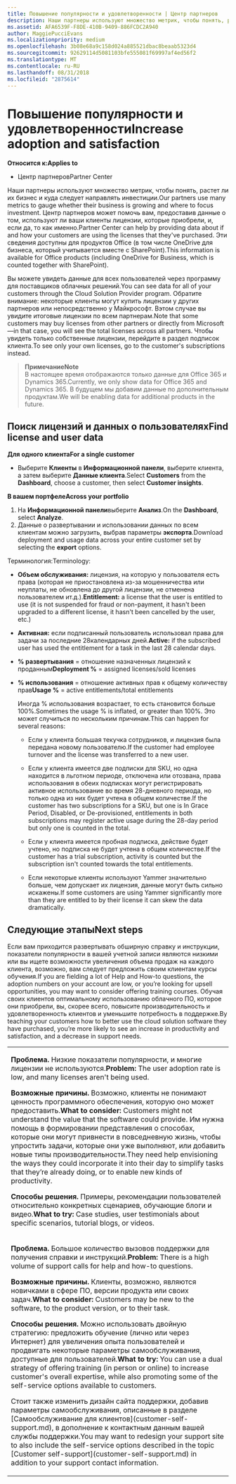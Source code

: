 ```yaml
---
title: Повышение популярности и удовлетворенности | Центр партнеров
description: Наши партнеры используют множество метрик, чтобы понять, растет ли их бизнес и куда следует направлять инвестиции. Центр партнеров может помочь вам, предоставив данные о том, используют ли ваши клиенты лицензии, которые приобрели, и, если да, то как именно.
ms.assetid: AFA6539F-F8DE-410B-9409-886FCDC2A940
author: MaggiePucciEvans
ms.localizationpriority: medium
ms.openlocfilehash: 3b08e68a9c158d024a885521dbac8beaab5323d4
ms.sourcegitcommit: 92629114d5081103bfe555081f69997af4ed56f2
ms.translationtype: MT
ms.contentlocale: ru-RU
ms.lasthandoff: 08/31/2018
ms.locfileid: "2875614"
---
```

# <a name="increase-adoption-and-satisfaction"></a><span data-ttu-id="02b47-104">Повышение популярности и удовлетворенности</span><span class="sxs-lookup"><span data-stu-id="02b47-104">Increase adoption and satisfaction</span></span>

**<span data-ttu-id="02b47-105">Относится к:</span><span class="sxs-lookup"><span data-stu-id="02b47-105">Applies to</span></span>**

-  <span data-ttu-id="02b47-106">Центр партнеров</span><span class="sxs-lookup"><span data-stu-id="02b47-106">Partner Center</span></span>

<span data-ttu-id="02b47-107">Наши партнеры используют множество метрик, чтобы понять, растет ли их бизнес и куда следует направлять инвестиции.</span><span class="sxs-lookup"><span data-stu-id="02b47-107">Our partners use many metrics to gauge whether their business is growing and where to focus investment.</span></span> <span data-ttu-id="02b47-108">Центр партнеров может помочь вам, предоставив данные о том, используют ли ваши клиенты лицензии, которые приобрели, и, если да, то как именно.</span><span class="sxs-lookup"><span data-stu-id="02b47-108">Partner Center can help by providing data about if and how your customers are using the licenses that they've purchased.</span></span> <span data-ttu-id="02b47-109">Эти сведения доступны для продуктов Office (в том числе OneDrive для бизнеса, который учитывается вместе с SharePoint).</span><span class="sxs-lookup"><span data-stu-id="02b47-109">This information is available for Office products (including OneDrive for Business, which is counted together with SharePoint).</span></span>

<span data-ttu-id="02b47-110">Вы можете увидеть данные для всех пользователей через программу для поставщиков облачных решений.</span><span class="sxs-lookup"><span data-stu-id="02b47-110">You can see data for all of your customers through the Cloud Solution Provider program.</span></span> <span data-ttu-id="02b47-111">Обратите внимание: некоторые клиенты могут купить лицензии у других партнеров или непосредственно у Майкрософт. Вэтом случае вы увидите итоговые лицензии по всем партнерам.</span><span class="sxs-lookup"><span data-stu-id="02b47-111">Note that some customers may buy licenses from other partners or directly from Microsoft—in that case, you will see the total licenses across all partners.</span></span> <span data-ttu-id="02b47-112">Чтобы увидеть только собственные лицензии, перейдите в раздел подписок клиента.</span><span class="sxs-lookup"><span data-stu-id="02b47-112">To see only your own licenses, go to the customer's subscriptions instead.</span></span>

>**<span data-ttu-id="02b47-113">Примечание</span><span class="sxs-lookup"><span data-stu-id="02b47-113">Note</span></span>**<br> <span data-ttu-id="02b47-114">В настоящее время отображаются только данные для Office 365 и Dynamics 365.</span><span class="sxs-lookup"><span data-stu-id="02b47-114">Currently, we only show data for Office 365 and Dynamics 365.</span></span> <span data-ttu-id="02b47-115">В будущем мы добавим данные по дополнительным продуктам.</span><span class="sxs-lookup"><span data-stu-id="02b47-115">We will be enabling data for additional products in the future.</span></span>

## <a name="find-license-and-user-data"></a><span data-ttu-id="02b47-116">Поиск лицензий и данных о пользователях</span><span class="sxs-lookup"><span data-stu-id="02b47-116">Find license and user data</span></span>


**<span data-ttu-id="02b47-117">Для одного клиента</span><span class="sxs-lookup"><span data-stu-id="02b47-117">For a single customer</span></span>**

-   <span data-ttu-id="02b47-118">Выберите **Клиенты** в **Информационной панели**, выберите клиента, а затем выберите **Данные клиента**.</span><span class="sxs-lookup"><span data-stu-id="02b47-118">Select **Customers** from the **Dashboard**, choose a customer, then select **Customer insights**.</span></span>

**<span data-ttu-id="02b47-119">В вашем портфеле</span><span class="sxs-lookup"><span data-stu-id="02b47-119">Across your portfolio</span></span>**

1.  <span data-ttu-id="02b47-120">На **Информационной панели**выберите **Анализ**.</span><span class="sxs-lookup"><span data-stu-id="02b47-120">On the **Dashboard**, select **Analyze**.</span></span>
2.  <span data-ttu-id="02b47-121">Данные о развертывании и использовании данных по всем клиентам можно загрузить, выбрав параметры **экспорта**.</span><span class="sxs-lookup"><span data-stu-id="02b47-121">Download deployment and usage data across your entire customer set by selecting the **export** options.</span></span>

<span data-ttu-id="02b47-122">Терминология:</span><span class="sxs-lookup"><span data-stu-id="02b47-122">Terminology:</span></span>

-   <span data-ttu-id="02b47-123">**Объем обслуживания:** лицензия, на которую у пользователя есть права (которая не приостановлена из-за мошенничества или неуплаты, не обновлена до другой лицензии, не отменена пользователем ит.д.).</span><span class="sxs-lookup"><span data-stu-id="02b47-123">**Entitlement:** a license that the user is entitled to use (it is not suspended for fraud or non-payment, it hasn't been upgraded to a different license, it hasn't been cancelled by the user, etc.)</span></span>

-   <span data-ttu-id="02b47-124">**Активная:** если подписанный пользователь использовал права для задачи за последние 28календарных дней.</span><span class="sxs-lookup"><span data-stu-id="02b47-124">**Active:** if the subscribed user has used the entitlement for a task in the last 28 calendar days.</span></span>

-   <span data-ttu-id="02b47-125">**% развертывания** = отношение назначенных лицензий к проданным</span><span class="sxs-lookup"><span data-stu-id="02b47-125">**Deployment %** = assigned licenses/sold licenses</span></span>

-   <span data-ttu-id="02b47-126">**% использования** = отношение активных прав к общему количеству прав</span><span class="sxs-lookup"><span data-stu-id="02b47-126">**Usage %** = active entitlements/total entitlements</span></span>

    <span data-ttu-id="02b47-127">Иногда % использования возрастает, то есть становится больше 100%.</span><span class="sxs-lookup"><span data-stu-id="02b47-127">Sometimes the usage % is inflated, or greater than 100%.</span></span> <span data-ttu-id="02b47-128">Это может случиться по нескольким причинам.</span><span class="sxs-lookup"><span data-stu-id="02b47-128">This can happen for several reasons:</span></span>

    -   <span data-ttu-id="02b47-129">Если у клиента большая текучка сотрудников, и лицензия была передана новому пользователю.</span><span class="sxs-lookup"><span data-stu-id="02b47-129">If the customer had employee turnover and the license was transferred to a new user.</span></span>

    -   <span data-ttu-id="02b47-130">Если у клиента имеется две подписки для SKU, но одна находится в льготном периоде, отключена или отозвана, права использования в обеих подписках могут регистрировать активное использование во время 28-дневного периода, но только одна из них будет учтена в общем количестве.</span><span class="sxs-lookup"><span data-stu-id="02b47-130">If the customer has two subscriptions for a SKU, but one is In Grace Period, Disabled, or De-provisioned, entitlements in both subscriptions may register active usage during the 28-day period but only one is counted in the total.</span></span>

    -   <span data-ttu-id="02b47-131">Если у клиента имеется пробная подписка, действие будет учтено, но подписка не будет учтена в общем количестве.</span><span class="sxs-lookup"><span data-stu-id="02b47-131">If the customer has a trial subscription, activity is counted but the subscription isn't counted towards the total entitlements.</span></span>

    -   <span data-ttu-id="02b47-132">Если некоторые клиенты используют Yammer значительно больше, чем допускает их лицензия, данные могут быть сильно искажены.</span><span class="sxs-lookup"><span data-stu-id="02b47-132">If some customers are using Yammer significantly more than they are entitled to by their license it can skew the data dramatically.</span></span>

## <a name="next-steps"></a><span data-ttu-id="02b47-133">Следующие этапы</span><span class="sxs-lookup"><span data-stu-id="02b47-133">Next steps</span></span>


<span data-ttu-id="02b47-134">Если вам приходится развертывать обширную справку и инструкции, показатели популярности в вашей учетной записи являются низкими или вы ищете возможности увеличения объема продаж на каждого клиента, возможно, вам следует предложить своим клиентам курсы обучения.</span><span class="sxs-lookup"><span data-stu-id="02b47-134">If you are fielding a lot of Help and How-to questions, the adoption numbers on your account are low, or you’re looking for upsell opportunities, you may want to consider offering training courses.</span></span> <span data-ttu-id="02b47-135">Обучая своих клиентов оптимальному использованию облачного ПО, которое они приобрели, вы, скорее всего, повысите производительность и удовлетворенность клиентов и уменьшите потребность в поддержке.</span><span class="sxs-lookup"><span data-stu-id="02b47-135">By teaching your customers how to better use the cloud solution software they have purchased, you’re more likely to see an increase in productivity and satisfaction, and a decrease in support needs.</span></span>

<table>
<colgroup>
<col width="100%" />
</colgroup>
<tbody>
<tr class="odd">
<td><p><span data-ttu-id="02b47-136"><strong>Проблема.</strong> Низкие показатели популярности, и многие лицензии не используются.</span><span class="sxs-lookup"><span data-stu-id="02b47-136"><strong>Problem:</strong> The user adoption rate is low, and many licenses aren't being used.</span></span></p>
<p><span data-ttu-id="02b47-137"><strong>Возможные причины.</strong> Возможно, клиенты не понимают ценность программного обеспечения, которую оно может предоставить.</span><span class="sxs-lookup"><span data-stu-id="02b47-137"><strong>What to consider:</strong> Customers might not understand the value that the software could provide.</span></span> <span data-ttu-id="02b47-138">Им нужна помощь в формировании представления о способах, которые они могут привнести в повседневную жизнь, чтобы упростить задачи, которые они уже выполняют, или добавить новые типы производительности.</span><span class="sxs-lookup"><span data-stu-id="02b47-138">They need help envisioning the ways they could incorporate it into their day to simplify tasks that they’re already doing, or to enable new kinds of productivity.</span></span></p>
<p><span data-ttu-id="02b47-139"><strong>Способы решения.</strong> Примеры, рекомендации пользователей относительно конкретных сценариев, обучающие блоги и видео.</span><span class="sxs-lookup"><span data-stu-id="02b47-139"><strong>What to try:</strong> Case studies, user testimonials about specific scenarios, tutorial blogs, or videos.</span></span></p></td>
</tr>
<tr class="even">
<td><p><span data-ttu-id="02b47-140"><strong>Проблема.</strong> Большое количество вызовов поддержки для получения справки и инструкций.</span><span class="sxs-lookup"><span data-stu-id="02b47-140"><strong>Problem:</strong> There is a high volume of support calls for help and how-to questions.</span></span></p>
<p><span data-ttu-id="02b47-141"><strong>Возможные причины.</strong> Клиенты, возможно, являются новичками в сфере ПО, версии продукта или своих задач.</span><span class="sxs-lookup"><span data-stu-id="02b47-141"><strong>What to consider:</strong> Customers may be new to the software, to the product version, or to their task.</span></span></p>
<p><span data-ttu-id="02b47-142"><strong>Способы решения.</strong> Можно использовать двойную стратегию: предложить обучение (лично или через Интернет) для увеличения опыта пользователей и продвигать некоторые параметры самообслуживания, доступные для пользователей.</span><span class="sxs-lookup"><span data-stu-id="02b47-142"><strong>What to try:</strong> You can use a dual strategy of offering training (in person or online) to increase customer's overall expertise, while also promoting some of the self-service options available to customers.</span></span></p>
<p><span data-ttu-id="02b47-143">Стоит также изменить дизайн сайта поддержки, добавив параметры самообслуживания, описанные в разделе [Самообслуживание для клиентов](customer-self-support.md), в дополнение к контактным данным вашей службы поддержки.</span><span class="sxs-lookup"><span data-stu-id="02b47-143">You may want to redesign your support site to also include the self-service options described in the topic [Customer self-support](customer-self-support.md) in addition to your support contact information.</span></span></p></td>
</tr>
</tbody>
</table>

 

 

 



